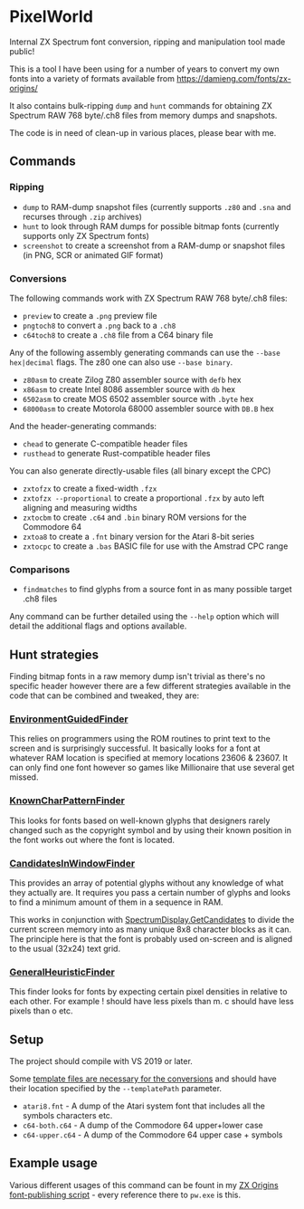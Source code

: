# PixelWorld

Internal ZX Spectrum font conversion, ripping and manipulation tool made public!

This is a tool I have been using for a number of years to convert my own fonts into a variety of formats available from https://damieng.com/fonts/zx-origins/ 

It also contains bulk-ripping `dump` and `hunt` commands for obtaining ZX Spectrum RAW 768 byte/.ch8 files from memory dumps and snapshots.

The code is in need of clean-up in various places, please bear with me.

## Commands

### Ripping

- `dump` to RAM-dump snapshot files (currently supports `.z80` and `.sna` and recurses through `.zip` archives)
- `hunt` to look through RAM dumps for possible bitmap fonts (currently supports only ZX Spectrum fonts)
- `screenshot` to create a screenshot from a RAM-dump or snapshot files (in PNG, SCR or animated GIF format)

### Conversions

The following commands work with ZX Spectrum RAW 768 byte/.ch8 files:

- `preview` to create a `.png` preview file
- `pngtoch8` to convert a `.png` back to a `.ch8`
- `c64toch8` to create a `.ch8` file from a C64 binary file

Any of the following assembly generating commands can use the `--base hex|decimal` flags. The z80 one can also use `--base binary`.

- `z80asm` to create Zilog Z80 assembler source with `defb` hex
- `x86asm` to create Intel 8086 assembler source with `db` hex
- `6502asm` to create MOS 6502 assembler source with `.byte` hex
- `68000asm` to create Motorola 68000 assembler source with `DB.B` hex

And the header-generating commands:

- `chead` to generate C-compatible header files
- `rusthead` to generate Rust-compatible header files

You can also generate directly-usable files (all binary except the CPC)

- `zxtofzx` to create a fixed-width `.fzx` 
- `zxtofzx --proportional` to create a proportional `.fzx` by auto left aligning and measuring widths
- `zxtocbm` to create `.c64` and `.bin` binary ROM versions for the Commodore 64
- `zxtoa8` to create a `.fnt` binary version for the Atari 8-bit series
- `zxtocpc` to create a `.bas` BASIC file for use with the Amstrad CPC range

### Comparisons

- `findmatches` to find glyphs from a source font in as many possible target .ch8 files

Any command can be further detailed using the `--help` option which will detail the additional flags and options available.

## Hunt strategies

Finding bitmap fonts in a raw memory dump isn't trivial as there's no specific header however there are a few different strategies available in the code that can be combined and tweaked, they are:

### [EnvironmentGuidedFinder](https://github.com/damieng/pixelworld/blob/main/Common/OffsetFinders/EnviromentGuidedFinder.cs)

This relies on programmers using the ROM routines to print text to the screen and is surprisingly successful. It basically looks for a font at whatever RAM location is specified at memory locations 23606 & 23607. It can only find one font however so games like Millionaire that use several get missed.

### [KnownCharPatternFinder](https://github.com/damieng/pixelworld/blob/main/Common/OffsetFinders/KnownCharPatternFinder.cs)

This looks for fonts based on well-known glyphs that designers rarely changed such as the copyright symbol and by using their known position in the font works out where the font is located.

### [CandidatesInWindowFinder](https://github.com/damieng/pixelworld/blob/main/Common/OffsetFinders/CandidatesInWindowFinder.cs)

This provides an array of potential glyphs without any knowledge of what they actually are. It requires you pass a certain number of glyphs and looks to find a minimum amount of them in a sequence in RAM.

This works in conjunction with [SpectrumDisplay.GetCandidates](https://github.com/damieng/pixelworld/blob/main/Common/Display/SpectrumDisplay.cs#L69) to divide the current screen memory into as many unique 8x8 character blocks as it can. The principle here is that the font is probably used on-screen and is aligned to the usual (32x24) text grid.

### [GeneralHeuristicFinder](https://github.com/damieng/pixelworld/blob/main/Common/OffsetFinders/GeneralHeuristicFinder.cs)

This finder looks for fonts by expecting certain pixel densities in relative to each other. For example ! should have less pixels than m. c should have less pixels than o etc.

## Setup

The project should compile with VS 2019 or later.

Some [template files are necessary for the conversions](https://github.com/damieng/pixelworld/discussions/14) and should have their location specified by the `--templatePath` parameter.

- `atari8.fnt` - A dump of the Atari system font that includes all the symbols characters etc.
- `c64-both.c64` - A dump of the Commodore 64 upper+lower case
- `c64-upper.c64` - A dump of the Commodore 64 upper case + symbols

## Example usage

Various different usages of this command can be fount in my [ZX Origins font-publishing script](https://gist.github.com/damieng/d2519cda1c674b4ede74f154f05f2431) - every reference there to `pw.exe` is this.
